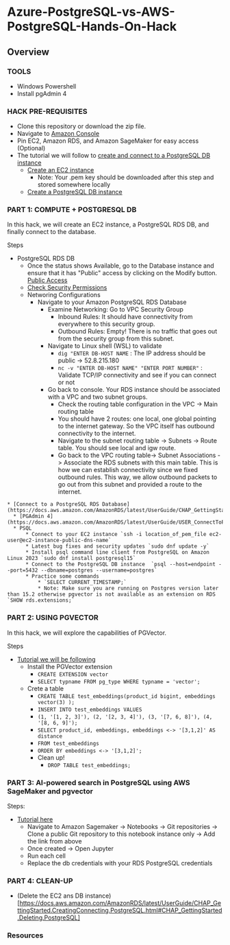 # Azure-PostgreSQL-vs-AWS-PostgreSQL-Hands-On-Hack

## Overview

### TOOLS
* Windows Powershell
* Install pgAdmin 4 

### HACK PRE-REQUISITES 

* Clone this repository or download the zip file.
* Navigate to [Amazon Console](https://gpsus.signin.aws.amazon.com/console)
* Pin EC2, Amazon RDS, and Amazon SageMaker for easy access (Optional)
* The tutorial we will follow to [create and connect to a PostgreSQL DB instance](https://docs.aws.amazon.com/AmazonRDS/latest/UserGuide/CHAP_GettingStarted.CreatingConnecting.PostgreSQL.html)
    * [Create an EC2 instance](https://docs.aws.amazon.com/AmazonRDS/latest/UserGuide/CHAP_GettingStarted.CreatingConnecting.PostgreSQL.html#CHAP_GettingStarted.Creating.RDSPostgreSQL.EC2)
        * Note: Your .pem key should be downloaded after this step and stored somewhere locally
    * [Create a PostgreSQL DB instance](https://docs.aws.amazon.com/AmazonRDS/latest/UserGuide/CHAP_GettingStarted.CreatingConnecting.PostgreSQL.html#CHAP_GettingStarted.Creating.PostgreSQL)


### PART 1: COMPUTE + POSTGRESQL DB

In this hack, we will create an EC2 instance, a PostgreSQL RDS DB, and finally connect to the database.

Steps
   * PostgreSQL RDS DB
        * Once the status shows Available, go to the Database instance and ensure that it has "Public" access by clicking on the Modify button. [Public Access](https://docs.aws.amazon.com/AmazonRDS/latest/UserGuide/Overview.DBInstance.Modifying.html)
        * [Check Security Permissions](https://docs.aws.amazon.com/AmazonRDS/latest/UserGuide/Overview.DBInstance.Modifying.html)
        * Networing Configurations
             * Navigate to your Amazon PostgreSQL RDS Database
                  * Examine Networking: Go to VPC Security Group
                      * Inbound Rules: It should have connectivity from everywhere to this security group.
                      * Outbound Rules: Empty! There is no traffic that goes out from the security group from this subnet.
                  * Navigate to Linux shell (WSL) to validate
                       * `dig "ENTER DB-HOST NAME` : The IP address should be public -> 52.8.215.180
                       * `nc -v "ENTER DB-HOST NAME" "ENTER PORT NUMBER"` : Validate TCP/IP connectivity and see if you can connect or not 
                  * Go back to console. Your RDS instance should be associated with a VPC and two subnet groups.
                       * Check the routing table configuration in the VPC -> Main routing table
                       * You should have 2 routes: one local, one global pointing to the internet gateway. So the VPC itself has outbound connectivity to the internet.
                       * Navigate to the subnet routing table -> Subnets -> Route table. You should see local and igw route. 
                       * Go back to the VPC routing table-> Subnet Associations -> Associate the RDS subnets with this main table. This is how we can establish connectivity since we fixed outbound rules. This way, we allow outbound packets to go out from this subnet and provided a route to the internet.

    * [Connect to a PostgreSQL RDS Database](https://docs.aws.amazon.com/AmazonRDS/latest/UserGuide/CHAP_GettingStarted.CreatingConnecting.PostgreSQL.html#CHAP_GettingStarted.Connecting.PostgreSQL)
      * [PGAdmin 4](https://docs.aws.amazon.com/AmazonRDS/latest/UserGuide/USER_ConnectToPostgreSQLInstance.html#USER_ConnectToPostgreSQLInstance.pgAdmin)
      * PSQL 
          * Connect to your EC2 instance `ssh -i location_of_pem_file ec2-user@ec2-instance-public-dns-name`
          * Latest bug fixes and security updates `sudo dnf update -y`
          * Install psql command line client from PostgreSQL on Amazon Linux 2023 `sudo dnf install postgresql15`
          * Connect to the PostgreSQL DB instance  `psql --host=endpoint --port=5432 --dbname=postgres --username=postgres`
          * Practice some commands
              * `SELECT CURRENT_TIMESTAMP;`
              * Note: Make sure you are running on Postgres version later than 15.2 otherwise pgvector is not available as an extension on RDS `SHOW rds.extensions;`

### PART 2: USING PGVECTOR

In this hack, we will explore the capabilities of PGVector.

Steps 
* [Tutorial we will be following](https://aws.amazon.com/blogs/database/building-ai-powered-search-in-postgresql-using-amazon-sagemaker-and-pgvector/)
     * Install the PGVector extension
          * `CREATE EXTENSION vector`
          * `SELECT typname FROM pg_type WHERE typname = 'vector';`
     * Crete a table
          * `CREATE TABLE test_embeddings(product_id bigint, embeddings vector(3) );`
          * `INSERT INTO test_embeddings VALUES`
          * `(1, '[1, 2, 3]'), (2, '[2, 3, 4]'), (3, '[7, 6, 8]'), (4, '[8, 6, 9]');`
          * `SELECT product_id, embeddings, embeddings <-> '[3,1,2]' AS distance`
          * `FROM test_embeddings`
          * `ORDER BY embeddings <-> '[3,1,2]';`
          * Clean up!
               * `DROP TABLE test_embeddings;`

### PART 3: AI-powered search in PostgreSQL using AWS SageMaker and pgvector

Steps:
* [Tutorial here](https://github.com/aws-samples/rds-postgresql-pgvector/tree/main)
   * Navigate to Amazon Sagemaker -> Notebooks -> Git repositories -> Clone a public Git repository to this notebook instance only -> Add the link from above 
   * Once created -> Open Jupyter
   * Run each cell
   * Replace the db credentials with your RDS PostgreSQL credentials
     
### PART 4: CLEAN-UP

* (Delete the EC2 ans DB instance)[https://docs.aws.amazon.com/AmazonRDS/latest/UserGuide/CHAP_GettingStarted.CreatingConnecting.PostgreSQL.html#CHAP_GettingStarted.Deleting.PostgreSQL]

### Resources 



